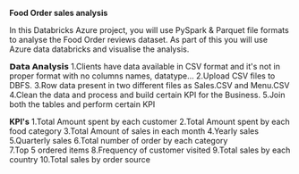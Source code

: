 **Food Order sales analysis** 

In this Databricks Azure project, you will use PySpark & Parquet file formats to analyse the Food Order reviews dataset. As part of this you will use Azure data databricks and visualise the analysis.

**𝗗𝗮𝘁𝗮 𝗔𝗻𝗮𝗹𝘆𝘀𝗶𝘀**
1.Clients have data available in CSV format and it's not in proper format with no columns names, datatype...
2.Upload CSV files to DBFS.
3.Row data present in two different files as Sales.CSV and Menu.CSV
4.Clean the data and process and build certain KPI for the Business.
5.Join both the tables and perform certain KPI

**KPI's**
1.Total Amount spent by each customer
2.Total Amount spent by each food category
3.Total Amount of sales in each month
4.Yearly sales
5.Quarterly sales
6.Total number of order by each category  
7.Top 5 ordered items
8.Frequency of customer visited 
9.Total sales by each country
10.Total sales by order source
